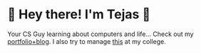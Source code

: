 # 👋 Hey there! I'm Tejas 🚀

Your CS Guy learning about computers and life...
Check out my [portfolio+blog](https://screenager.vercel.app).
I also try to manage [this](https://github.com/orgs/C3GECA/) at my college.

